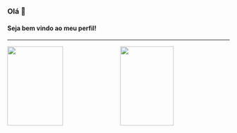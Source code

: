 ### Olá 👋 
#### Seja bem vindo ao meu perfil!

---

<div>
  <img width="50%" height="180em" src="https://github-readme-stats.vercel.app/api?username=tzadoque&show_icons=true&theme=tokyonight&include_all_commits=true&count_private=true"/>
  <img width="49%" height="180em" src="https://github-readme-stats.vercel.app/api/top-langs/?username=tzadoque&layout=compact&langs_count=7&theme=tokyonight"/>
</div>
